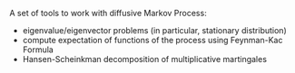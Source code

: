 A set of tools to work with diffusive Markov Process:

- eigenvalue/eigenvector problems (in particular, stationary distribution)
- compute expectation of functions of the process using Feynman-Kac Formula
- Hansen-Scheinkman decomposition of multiplicative martingales
